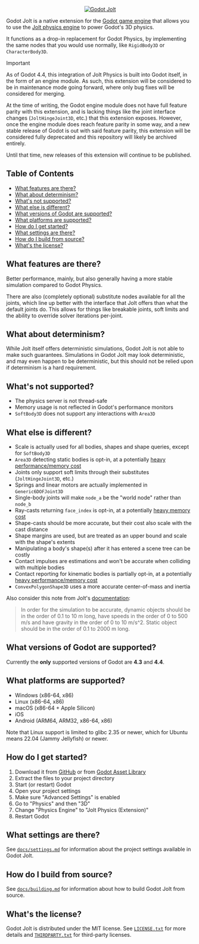 <p align="center">
  <a href="https://github.com/godot-jolt/godot-jolt">
    <img alt="Godot Jolt" src="docs/logo.svg">
  </a>
</p>

Godot Jolt is a native extension for the [Godot game engine][god] that allows you to use the [Jolt
physics engine][jlt] to power Godot's 3D physics.

It functions as a drop-in replacement for Godot Physics, by implementing the same nodes that you
would use normally, like `RigidBody3D` or `CharacterBody3D`.

> [!IMPORTANT]
>
> As of Godot 4.4, this integration of Jolt Physics is built into Godot itself, in the form of an
> engine module. As such, this extension will be considered to be in maintenance mode going forward,
> where only bug fixes will be considered for merging.
>
> At the time of writing, the Godot engine module does not have full feature parity with this
> extension, and is lacking things like the joint interface changes (`JoltHingeJoint3D`, etc.) that
> this extension exposes. However, once the engine module does reach feature parity in some way, and
> a new stable release of Godot is out with said feature parity, this extension will be considered
> fully deprecated and this repository will likely be archived entirely.
>
> Until that time, new releases of this extension will continue to be published.

## Table of Contents

- [What features are there?](#what-features-are-there)
- [What about determinism?](#what-about-determinism)
- [What's not supported?](#whats-not-supported)
- [What else is different?](#what-else-is-different)
- [What versions of Godot are supported?](#what-versions-of-godot-are-supported)
- [What platforms are supported?](#what-platforms-are-supported)
- [How do I get started?](#how-do-i-get-started)
- [What settings are there?](#what-settings-are-there)
- [How do I build from source?](#how-do-i-build-from-source)
- [What's the license?](#whats-the-license)

## What features are there?

Better performance, mainly, but also generally having a more stable simulation compared to Godot
Physics.

There are also (completely optional) substitute nodes available for all the joints, which line up
better with the interface that Jolt offers than what the default joints do. This allows for things
like breakable joints, soft limits and the ability to override solver iterations per-joint.

## What about determinism?

While Jolt itself offers deterministic simulations, Godot Jolt is not able to make such guarantees.
Simulations in Godot Jolt may look deterministic, and may even happen to be deterministic, but this
should not be relied upon if determinism is a hard requirement.

## What's not supported?

- The physics server is not thread-safe
- Memory usage is not reflected in Godot's performance monitors
- `SoftBody3D` does not support any interactions with `Area3D`

## What else is different?

- Scale is actually used for all bodies, shapes and shape queries, except for `SoftBody3D`
- `Area3D` detecting static bodies is opt-in, at a potentially [heavy performance/memory cost][jst]
- Joints only support soft limits through their substitutes (`JoltHingeJoint3D`, etc.)
- Springs and linear motors are actually implemented in `Generic6DOFJoint3D`
- Single-body joints will make `node_a` be the "world node" rather than `node_b`
- Ray-casts returning `face_index` is opt-in, at a potentially [heavy memory cost][jst]
- Shape-casts should be more accurate, but their cost also scale with the cast distance
- Shape margins are used, but are treated as an upper bound and scale with the shape's extents
- Manipulating a body's shape(s) after it has entered a scene tree can be costly
- Contact impulses are estimations and won't be accurate when colliding with multiple bodies
- Contact reporting for kinematic bodies is partially opt-in, at a potentially [heavy
  performance/memory cost][jst]
- `ConvexPolygonShape3D` uses a more accurate center-of-mass and inertia

Also consider this note from Jolt's [documentation][jdc]:

> In order for the simulation to be accurate, dynamic objects should be in the order of 0.1 to 10 m
> long, have speeds in the order of 0 to 500 m/s and have gravity in the order of 0 to 10 m/s^2.
> Static object should be in the order of 0.1 to 2000 m long.

## What versions of Godot are supported?

Currently the **only** supported versions of Godot are **4.3** and **4.4**.

## What platforms are supported?

- Windows (x86-64, x86)
- Linux (x86-64, x86)
- macOS (x86-64 + Apple Silicon)
- iOS
- Android (ARM64, ARM32, x86-64, x86)

Note that Linux support is limited to glibc 2.35 or newer, which for Ubuntu means 22.04 (Jammy
Jellyfish) or newer.

## How do I get started?

1. Download it from [GitHub][rls] or from [Godot Asset Library][ast]
2. Extract the files to your project directory
3. Start (or restart) Godot
4. Open your project settings
5. Make sure "Advanced Settings" is enabled
6. Go to "Physics" and then "3D"
7. Change "Physics Engine" to "Jolt Physics (Extension)"
8. Restart Godot

## What settings are there?

See [`docs/settings.md`][set] for information about the project settings available in Godot Jolt.

## How do I build from source?

See [`docs/building.md`][bld] for information about how to build Godot Jolt from source.

## What's the license?

Godot Jolt is distributed under the MIT license. See [`LICENSE.txt`][lic] for more details and
[`THIRDPARTY.txt`][trd] for third-party licenses.

[god]: https://godotengine.org/
[jlt]: https://github.com/jrouwe/JoltPhysics
[jst]: docs/settings.md#jolt-3d
[jdc]: https://jrouwe.github.io/JoltPhysics/
[rls]: https://github.com/godot-jolt/godot-jolt/releases/latest
[ast]: https://godotengine.org/asset-library/asset/1918
[set]: docs/settings.md
[bld]: docs/building.md
[lic]: LICENSE.txt
[trd]: THIRDPARTY.txt
